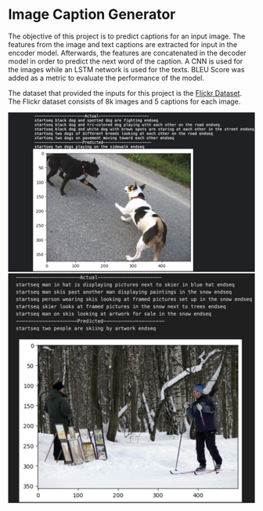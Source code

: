 # Image Caption Generator

The objective of this project is to predict captions for an input image. The features from the image and text captions are extracted for input in the encoder model. Afterwards, the features are concatenated in the decoder model in order to predict the next word of the caption. A CNN is used for the images while an LSTM network is used for the texts.
BLEU Score was added as a metric to evaluate the performance of the model.

The dataset that provided the inputs for this project is the [Flickr Dataset](https://www.kaggle.com/datasets/adityajn105/flickr8k). The Flickr dataset consists of 8k images and 5 captions for each image.

<img alt="dogs" src ="Images/dogs.png">
<img alt="ski" src ="Images/Ski.png">
